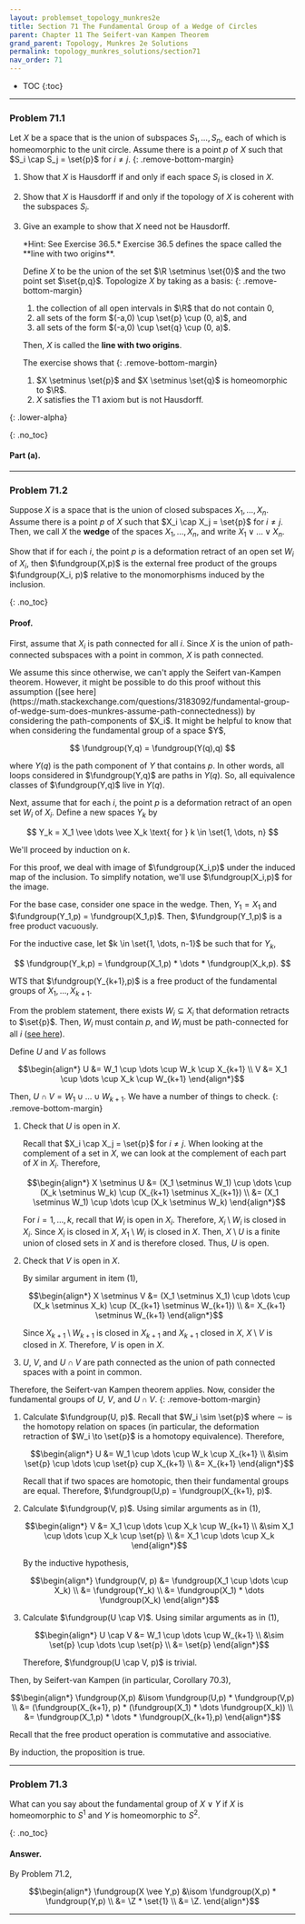 ```yaml
---
layout: problemset_topology_munkres2e
title: Section 71 The Fundamental Group of a Wedge of Circles
parent: Chapter 11 The Seifert-van Kampen Theorem
grand_parent: Topology, Munkres 2e Solutions
permalink: topology_munkres_solutions/section71
nav_order: 71
---
```


* TOC
{:toc}

---

<div class='problem_stmt in_progress' markdown='1'>

### Problem 71.1
Let $X$ be a space that is the union of subspaces $S_1, \dots, S_n$, each of which is homeomorphic to the unit circle. Assume there is a point $p$ of $X$ such that $S_i \cap S_j = \set{p}$ for $i \neq j$.
{: .remove-bottom-margin}
1. Show that $X$ is Hausdorff if and only if each space $S_i$ is closed in $X$.
2. Show that $X$ is Hausdorff if and only if the topology of $X$ is coherent with the subspaces $S_i$.
3. Give an example to show that $X$ need not be Hausdorff.

   <div class='problem_notes' markdown='1'>
    *Hint: See Exercise 36.5.*
    Exercise 36.5 defines the space called the **line with two origins**.

    Define $X$ to be the union of the set $\R \setminus \set{0}$ and the two point set $\set{p,q}$. Topologize $X$ by taking as a basis:
    {: .remove-bottom-margin}
    1. the collection of all open intervals in $\R$ that do not contain $0$,
    2. all sets of the form $(-a,0) \cup \set{p} \cup (0, a)$, and
    3. all sets of the form $(-a,0) \cup \set{q} \cup (0, a)$.

    Then, $X$ is called the **line with two origins**.

    The exercise shows that
    {: .remove-bottom-margin}
    1. $X \setminus \set{p}$ and $X \setminus \set{q}$ is homeomorphic to $\R$.
    2. $X$ satisfies the T1 axiom but is not Hausdorff.
   </div>
{: .lower-alpha}

{: .no_toc}
#### Part (a).


</div>

---



<div class='problem_stmt completed' markdown='1'>

### Problem 71.2
Suppose $X$ is a space that is the union of closed subspaces $X_1, \dots, X_n$. Assume there is a point $p$ of $X$ such that $X_i \cap X_j = \set{p}$ for $i \neq j$. Then, we call $X$ the **wedge** of the spaces $X_1, \dots, X_n$, and write $X_1 \vee \dots \vee X_n$.

Show that if for each $i$, the point $p$ is a deformation retract of an open set $W_i$ of $X_i$, then $\fundgroup(X,p)$ is the external free product of the groups $\fundgroup(X_i, p)$ relative to the monomorphisms induced by the inclusion.

{: .no_toc}
#### Proof.
First, assume that $X_i$ is path connected for all $i$. Since $X$ is the union of path-connected subspaces with a point in common, $X$ is path connected.

<div class='problem_notes' markdown='1'>
We assume this since otherwise, we can't apply the Seifert van-Kampen theorem. However, it might be possible to do this proof without this assumption ([see here](https://math.stackexchange.com/questions/3183092/fundamental-group-of-wedge-sum-does-munkres-assume-path-connectedness)) by considering the path-components of $X_i$. It might be helpful to know that when considering the fundamental group of a space $Y$,

$$
\fundgroup(Y,q) = \fundgroup(Y(q),q)
$$

where $Y(q)$ is the path component of $Y$ that contains $p$. In other words, all loops considered in $\fundgroup(Y,q)$ are paths in $Y(q)$. So, all equivalence classes of $\fundgroup(Y,q)$ live in $Y(q)$.
</div>

Next, assume that for each $i$, the point $p$ is a deformation retract of an open set $W_i$ of $X_i$. Define a new spaces $Y_k$ by

$$
  Y_k = X_1 \vee \dots \vee X_k \text{ for } k \in \set{1, \dots, n}
$$

We'll proceed by induction on $k$.

<div class='problem_notes' markdown='1'>
For this proof, we deal with image of $\fundgroup(X_i,p)$ under the induced map of the inclusion. To simplify notation, we'll use $\fundgroup(X_i,p)$ for the image.
</div>

For the base case, consider one space in the wedge. Then, $Y_1 = X_1$ and $\fundgroup(Y_1,p) = \fundgroup(X_1,p)$. Then, $\fundgroup(Y_1,p)$ is a free product vacuously.

For the inductive case, let $k \in \set{1, \dots, n-1}$ be such that for $Y_k$,

$$
  \fundgroup(Y_k,p) = \fundgroup(X_1,p) * \dots * \fundgroup(X_k,p).
$$

WTS that $\fundgroup(Y_{k+1},p)$ is a free product of the fundamental groups of $X_1, \dots, X_{k+1}$.

From the problem statement, there exists $W_i \subseteq X_i$ that deformation retracts to $\set{p}$. Then, $W_i$ must contain $p$,
and $W_i$ must be path-connected for all $i$ ([see here](https://math.stackexchange.com/questions/3565266/why-a-deformation-retract-mapping-to-a-single-point-would-imply-path-connectedne)).

Define $U$ and $V$ as follows

$$\begin{align*}
U &= W_1 \cup \dots \cup W_k \cup X_{k+1} \\
V &= X_1 \cup \dots \cup X_k \cup W_{k+1}
\end{align*}$$

Then, $U \cap V = W_1 \cup \dots \cup W_{k+1}$. We have a number of things to check.
{: .remove-bottom-margin}
1. Check that $U$ is open in $X$.

   Recall that $X_i \cap X_j = \set{p}$ for $i \neq j$. When looking at the complement of a set in $X$, we can look at the complement of each part of $X$ in $X_i$. Therefore,

   $$\begin{align*}
    X \setminus U
      &= (X_1 \setminus W_1) \cup \dots \cup
         (X_k \setminus W_k) \cup
         (X_{k+1} \setminus X_{k+1}) \\
      &= (X_1 \setminus W_1) \cup \dots \cup
         (X_k \setminus W_k)
   \end{align*}$$

   For $i=1, \dots, k$, recall that $W_i$ is open in $X_i$. Therefore, $X_i \setminus W_i$ is closed in $X_i$. Since $X_i$ is closed in $X$, $X_1 \setminus W_i$ is closed in $X$. Then, $X \setminus U$ is a finite union of closed sets in $X$ and is therefore closed. Thus, $U$ is open.

2. Check that $V$ is open in $X$.

   By similar argument in item (1),

   $$\begin{align*}
    X \setminus V
      &= (X_1 \setminus X_1) \cup \dots \cup
         (X_k \setminus X_k) \cup
         (X_{k+1} \setminus W_{k+1})
         \\
      &= X_{k+1} \setminus W_{k+1}
   \end{align*}$$

   Since $X_{k+1} \setminus W_{k+1}$ is closed in $X_{k+1}$ and $X_{k+1}$ closed in $X$, $X \setminus V$ is closed in $X$. Therefore, $V$ is open in $X$.

3. $U$, $V$, and $U \cap V$ are path connected as the union of path connected spaces with a point in common.

Therefore, the Seifert-van Kampen theorem applies. Now, consider the fundamental groups of $U$, $V$, and $U \cap V$.
{: .remove-bottom-margin}
1. Calculate $\fundgroup(U, p)$.
   Recall that $W_i \sim \set{p}$ where $\sim$ is the homotopy relation on spaces (in particular, the deformation retraction of $W_i \to \set{p}$ is a homotopy equivalence). Therefore,

   $$\begin{align*}
    U &= W_1 \cup \dots \cup W_k \cup X_{k+1} \\
      &\sim \set{p} \cup \dots \cup \set{p} cup X_{k+1} \\
      &= X_{k+1}
   \end{align*}$$

   Recall that if two spaces are homotopic, then their fundamental groups are equal. Therefore, $\fundgroup(U,p) = \fundgroup(X_{k+1}, p)$.

2. Calculate $\fundgroup(V, p)$.
   Using similar arguments as in (1),

   $$\begin{align*}
    V &= X_1 \cup \dots \cup X_k \cup W_{k+1} \\
      &\sim X_1 \cup \dots \cup X_k \cup \set{p} \\
      &= X_1 \cup \dots \cup X_k
   \end{align*}$$

   By the inductive hypothesis,

   $$\begin{align*}
    \fundgroup(V, p)
      &= \fundgroup(X_1 \cup \dots \cup X_k) \\
      &= \fundgroup(Y_k) \\
      &= \fundgroup(X_1) * \dots \fundgroup(X_k)
   \end{align*}$$

3. Calculate $\fundgroup(U \cap V)$.
   Using similar arguments as in (1),

   $$\begin{align*}
    U \cap V &= W_1 \cup \dots \cup W_{k+1} \\
      &\sim \set{p} \cup \dots \cup \set{p} \\
      &= \set{p}
   \end{align*}$$

   Therefore, $\fundgroup(U \cap V, p)$ is trivial.

Then, by Seifert-van Kampen (in particular, Corollary 70.3),

$$\begin{align*}
 \fundgroup(X,p)
    &\isom \fundgroup(U,p) * \fundgroup(V,p) \\
    &= (\fundgroup(X_{k+1}, p) * (\fundgroup(X_1) * \dots \fundgroup(X_k)) \\
    &= \fundgroup(X_1,p) * \dots * \fundgroup(X_{k+1},p)
\end{align*}$$

Recall that the free product operation is commutative and associative.

By induction, the proposition is true.

</div>

---

<div class='problem_stmt completed' markdown='1'>

### Problem 71.3
What can you say about the fundamental group of $X \vee Y$ if $X$ is homeomorphic to $S^1$ and $Y$ is homeomorphic to $S^2$.

{: .no_toc}
#### Answer.
By Problem 71.2,

$$\begin{align*}
\fundgroup(X \vee Y,p) &\isom \fundgroup(X,p) * \fundgroup(Y,p) \\
  &= \Z * \set{1} \\
  &= \Z.
\end{align*}$$

</div>

---

<!--
<div class='problem_stmt in_progress' markdown='1'>

### Problem 71.4
Show that if $X$ is an infinite wedge of circles, then $X$ does not satisfy the first countability axiom.

<div class='problem_notes' markdown='1'>
A space $X$ that has a countable basis at each of its points is said to satisfy the **first countability axiom**.
</div>

{: .no_toc}
#### Proof.



</div>

---
-->

<!--
<div class='problem_stmt in_progress' markdown='1'>

### Problem 71.
Let $S_n$ be the circle of radius $n$ in $\R^2$ whose center is at the point $(n,0)$. Let $Y$ be the subspace of $R^2$ that is the union of these circles. Let $p$ be their common point.
{: .remove-bottom-margin}
1. Show that $Y$ is not homeomorphic to a countably infinite wedge $X$ of circles, nor to the space of Example 1.
   <div class='problem_notes' markdown='1'>
   **Example 71.1**. Let $C_n$ be the circle of radius $\frac{1}{n}$ in $\R^2$ with center at the point $(\frac{1}{n},0)$. Let $X$ be the subspace of $\R^2$ that is the union of these circles. Then $X$ is the union of a countably infinite collection of circles, each pair of which intersect in the origin $p$. However, $X$ is *not* the wedge of circles $C_n$. We call $X$ (for convenience) the **infinite earring**.
   </div>
2. Show, however, that $\fundgroup(Y,p)$ is a free group with $\set{[f_n]}$ as a system of free generators, where $f_n$ is a lopp representing a generator of $\pi_1(S_n,p)$.

{: .no_toc}
#### Proof.

</div>

---
-->
